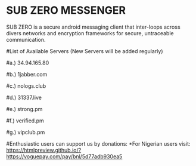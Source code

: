 # SUB ZERO MESSENGER
SUB ZERO is a secure android messaging client that inter-loops across divers networks and encryption frameworks for secure, untraceable  communication.  

#List of Available Servers (New Servers will be added regularly)

#a.) 34.94.165.80

#b.) 1jabber.com

#c.) nologs.club

#d.) 31337.live

#e.) strong.pm

#f.) verified.pm

#g.) vipclub.pm

#Enthusiastic users can support us by donations:
*For Nigerian users visit: https://htmlpreview.github.io/?https://voguepay.com/pay/bnl/5d77adb930ea5
